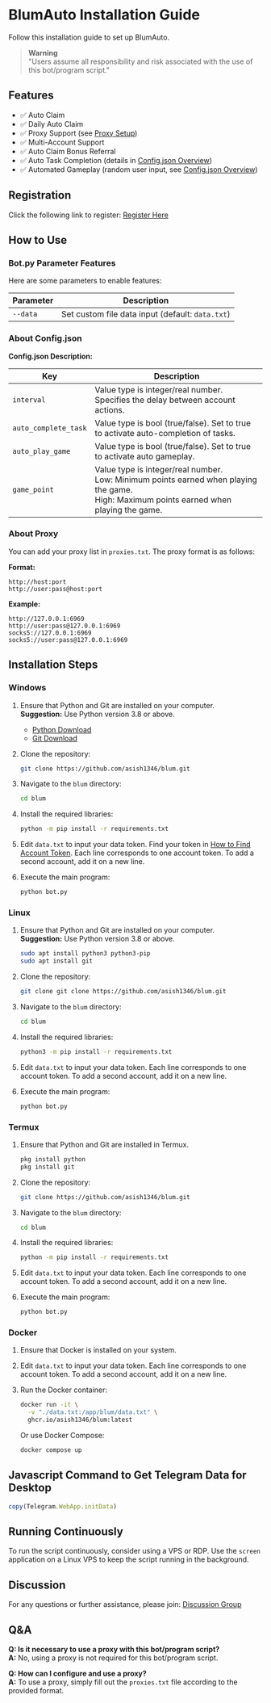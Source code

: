 
# BlumAuto Installation Guide

Follow this installation guide to set up BlumAuto.

> **Warning**  
> "Users assume all responsibility and risk associated with the use of this bot/program script."

## Features

- ✅ Auto Claim
- ✅ Daily Auto Claim
- ✅ Proxy Support (see [Proxy Setup](#proxy-setup))
- ✅ Multi-Account Support
- ✅ Auto Claim Bonus Referral
- ✅ Auto Task Completion (details in [Config.json Overview](#configjson-overview))
- ✅ Automated Gameplay (random user input, see [Config.json Overview](#configjson-overview))

## Registration

Click the following link to register: [Register Here](https://t.me/blum/app?startapp=ref_fyH24gm7nP)

## How to Use

### Bot.py Parameter Features

Here are some parameters to enable features:

| Parameter | Description                                      |
|-----------|--------------------------------------------------|
| `--data`  | Set custom file data input (default: `data.txt`) |

### About Config.json

**Config.json Description:**

| Key                | Description                                                                                                                                     |
|--------------------|-------------------------------------------------------------------------------------------------------------------------------------------------|
| `interval`         | Value type is integer/real number. <br> Specifies the delay between account actions.                                                          |
| `auto_complete_task`| Value type is bool (true/false). Set to true to activate auto-completion of tasks.                                                           |
| `auto_play_game`   | Value type is bool (true/false). Set to true to activate auto gameplay.                                                                        |
| `game_point`       | Value type is integer/real number. <br> Low: Minimum points earned when playing the game. <br> High: Maximum points earned when playing the game. |

### About Proxy


You can add your proxy list in `proxies.txt`. The proxy format is as follows:

**Format:**

```
http://host:port
http://user:pass@host:port
```

**Example:**

```
http://127.0.0.1:6969
http://user:pass@127.0.0.1:6969
socks5://127.0.0.1:6969
socks5://user:pass@127.0.0.1:6969
```

## Installation Steps

### Windows

1. Ensure that Python and Git are installed on your computer.  
   **Suggestion:** Use Python version 3.8 or above.  
   - [Python Download](https://python.org)  
   - [Git Download](https://git-scm.com/)

2. Clone the repository:  
   ```bash
   git clone https://github.com/asish1346/blum.git
   ```

3. Navigate to the `blum` directory:  
   ```bash
   cd blum
   ```

4. Install the required libraries:  
   ```bash
   python -m pip install -r requirements.txt
   ```

5. Edit `data.txt` to input your data token. Find your token in [How to Find Account Token](#how-to-find-account-token). Each line corresponds to one account token. To add a second account, add it on a new line.

6. Execute the main program:  
   ```bash
   python bot.py
   ```

### Linux

1. Ensure that Python and Git are installed on your computer.  
   **Suggestion:** Use Python version 3.8 or above.  
   ```bash
   sudo apt install python3 python3-pip
   sudo apt install git
   ```

2. Clone the repository:  
   ```bash
   git clone git clone https://github.com/asish1346/blum.git
   ```

3. Navigate to the `blum` directory:  
   ```bash
   cd blum
   ```

4. Install the required libraries:  
   ```bash
   python3 -m pip install -r requirements.txt
   ```

5. Edit `data.txt` to input your data token. Each line corresponds to one account token. To add a second account, add it on a new line.

6. Execute the main program:  
   ```bash
   python bot.py
   ```

### Termux

1. Ensure that Python and Git are installed in Termux.  
   ```bash
   pkg install python
   pkg install git
   ```

2. Clone the repository:  
   ```bash
   git clone https://github.com/asish1346/blum.git
   ```

3. Navigate to the `blum` directory:  
   ```bash
   cd blum
   ```

4. Install the required libraries:  
   ```bash
   python -m pip install -r requirements.txt
   ```

5. Edit `data.txt` to input your data token. Each line corresponds to one account token. To add a second account, add it on a new line.

6. Execute the main program:  
   ```bash
   python bot.py
   ```

### Docker

1. Ensure that Docker is installed on your system.

2. Edit `data.txt` to input your data token. Each line corresponds to one account token. To add a second account, add it on a new line.

3. Run the Docker container:  
   ```bash
   docker run -it \
     -v "./data.txt:/app/blum/data.txt" \
     ghcr.io/asish1346/blum:latest
   ```

   Or use Docker Compose:  
   ```bash
   docker compose up
   ```

## Javascript Command to Get Telegram Data for Desktop

```javascript
copy(Telegram.WebApp.initData)
```

## Running Continuously

To run the script continuously, consider using a VPS or RDP. Use the `screen` application on a Linux VPS to keep the script running in the background.

## Discussion

For any questions or further assistance, please join: [Discussion Group](https://telegram.dog/lootersera_th)

## Q&A

**Q: Is it necessary to use a proxy with this bot/program script?**  
**A:** No, using a proxy is not required for this bot/program script.

**Q: How can I configure and use a proxy?**  
**A:** To use a proxy, simply fill out the `proxies.txt` file according to the provided format.
```
